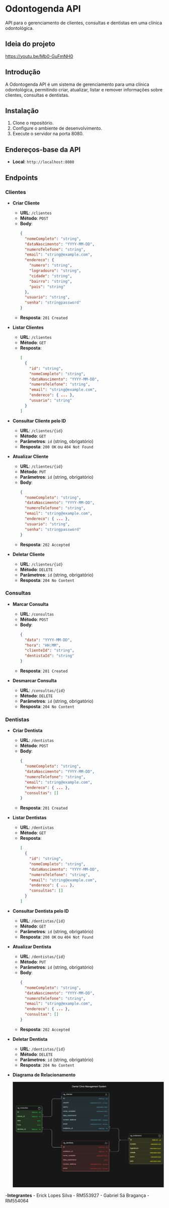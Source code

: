 # Odontogenda API

API para o gerenciamento de clientes, consultas e dentistas em uma clínica odontológica.

## Ideia do projeto

https://youtu.be/Mb0-GuFmNH0

## Introdução

A Odontogenda API é um sistema de gerenciamento para uma clínica odontológica, permitindo criar, atualizar, listar e remover informações sobre clientes, consultas e dentistas.

## Instalação

1. Clone o repositório.
2. Configure o ambiente de desenvolvimento.
3. Execute o servidor na porta 8080.

## Endereços-base da API

- **Local**: `http://localhost:8080`

## Endpoints

### Clientes

- **Criar Cliente**
    - **URL**: `/clientes`
    - **Método**: `POST`
    - **Body**:
      ```json
      {
        "nomeCompleto": "string",
        "dataNascimento": "YYYY-MM-DD",
        "numeroTelefone": "string",
        "email": "string@example.com",
        "endereco": {
          "numero": "string",
          "logradouro": "string",
          "cidade": "string",
          "bairro": "string",
          "pais": "string"
        },
        "usuario": "string",
        "senha": "stringpassword"
      }
      ```
    - **Resposta**: `201 Created`

- **Listar Clientes**
    - **URL**: `/clientes`
    - **Método**: `GET`
    - **Resposta**:
      ```json
      [
        {
          "id": "string",
          "nomeCompleto": "string",
          "dataNascimento": "YYYY-MM-DD",
          "numeroTelefone": "string",
          "email": "string@example.com",
          "endereco": { ... },
          "usuario": "string"
        }
      ]
      ```

- **Consultar Cliente pelo ID**
    - **URL**: `/clientes/{id}`
    - **Método**: `GET`
    - **Parâmetros**: `id` (string, obrigatório)
    - **Resposta**: `200 OK` ou `404 Not Found`

- **Atualizar Cliente**
    - **URL**: `/clientes/{id}`
    - **Método**: `PUT`
    - **Parâmetros**: `id` (string, obrigatório)
    - **Body**:
      ```json
      {
        "nomeCompleto": "string",
        "dataNascimento": "YYYY-MM-DD",
        "numeroTelefone": "string",
        "email": "string@example.com",
        "endereco": { ... },
        "usuario": "string",
        "senha": "stringpassword"
      }
      ```
    - **Resposta**: `202 Accepted`

- **Deletar Cliente**
    - **URL**: `/clientes/{id}`
    - **Método**: `DELETE`
    - **Parâmetros**: `id` (string, obrigatório)
    - **Resposta**: `204 No Content`

### Consultas

- **Marcar Consulta**
    - **URL**: `/consultas`
    - **Método**: `POST`
    - **Body**:
      ```json
      {
        "data": "YYYY-MM-DD",
        "hora": "HH:MM",
        "clienteId": "string",
        "dentistaId": "string"
      }
      ```
    - **Resposta**: `201 Created`

- **Desmarcar Consulta**
    - **URL**: `/consultas/{id}`
    - **Método**: `DELETE`
    - **Parâmetros**: `id` (string, obrigatório)
    - **Resposta**: `204 No Content`

### Dentistas

- **Criar Dentista**
    - **URL**: `/dentistas`
    - **Método**: `POST`
    - **Body**:
      ```json
      {
        "nomeCompleto": "string",
        "dataNascimento": "YYYY-MM-DD",
        "numeroTelefone": "string",
        "email": "string@example.com",
        "endereco": { ... },
        "consultas": []
      }
      ```
    - **Resposta**: `201 Created`

- **Listar Dentistas**
    - **URL**: `/dentistas`
    - **Método**: `GET`
    - **Resposta**:
      ```json
      [
        {
          "id": "string",
          "nomeCompleto": "string",
          "dataNascimento": "YYYY-MM-DD",
          "numeroTelefone": "string",
          "email": "string@example.com",
          "endereco": { ... },
          "consultas": []
        }
      ]
      ```

- **Consultar Dentista pelo ID**
    - **URL**: `/dentistas/{id}`
    - **Método**: `GET`
    - **Parâmetros**: `id` (string, obrigatório)
    - **Resposta**: `200 OK` ou `404 Not Found`

- **Atualizar Dentista**
    - **URL**: `/dentistas/{id}`
    - **Método**: `PUT`
    - **Parâmetros**: `id` (string, obrigatório)
    - **Body**:
      ```json
      {
        "nomeCompleto": "string",
        "dataNascimento": "YYYY-MM-DD",
        "numeroTelefone": "string",
        "email": "string@example.com",
        "endereco": { ... },
        "consultas": []
      }
      ```
    - **Resposta**: `202 Accepted`

- **Deletar Dentista**
    - **URL**: `/dentistas/{id}`
    - **Método**: `DELETE`
    - **Parâmetros**: `id` (string, obrigatório)
    - **Resposta**: `204 No Content`

- **Diagrama de Relacionamento**

  ![Diagrama de Relacionamento](diagrama-relacionamento.png)

-**Integrantes**
    - Erick Lopes Silva - RM553927
    - Gabriel Sá Bragança - RM554064


